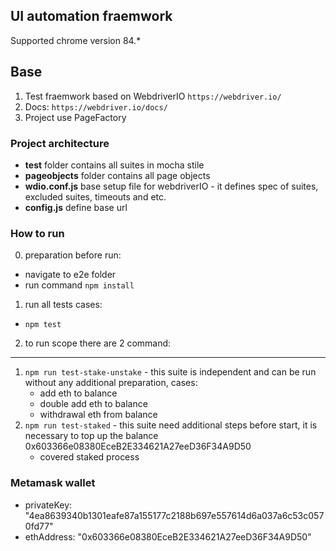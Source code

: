 ## UI automation fraemwork

Supported chrome version 84.*

## Base
1. Test fraemwork based on WebdriverIO
`https://webdriver.io/`
2. Docs:
`https://webdriver.io/docs/`
3. Project use PageFactory

### Project architecture
- **test** folder contains all suites in mocha stile 
- **pageobjects** folder contains all page objects
- **wdio.conf.js** base setup file for webdriverIO - it defines spec of suites, excluded suites, timeouts and etc. 
- **config.js** define base url 

### How to run
0. preparation before run:
 - navigate to e2e folder
 - run command `npm install`
1. run all tests cases:
- `npm test`
2. to run scope there are 2 command:
---
1. `npm run test-stake-unstake` - this suite is independent and can be run without any additional preparation, cases:
    - add eth to balance
    - double add eth to balance
    - withdrawal eth from balance
2. `npm run test-staked` - this suite need additional steps before start, it is necessary to top up the balance 0x603366e08380EceB2E334621A27eeD36F34A9D50
    - covered staked process

### Metamask wallet
- privateKey: "4ea8639340b1301eafe87a155177c2188b697e557614d6a037a6c53c0570fd77"
- ethAddress: "0x603366e08380EceB2E334621A27eeD36F34A9D50"

